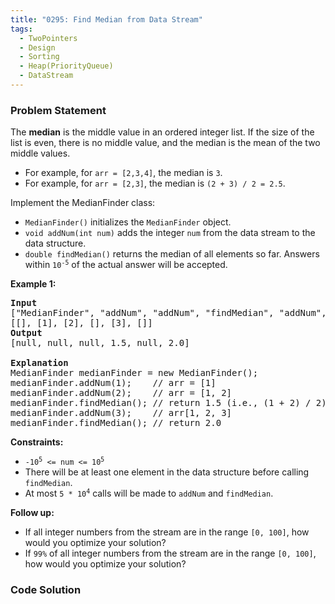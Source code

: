 ```yaml
---
title: "0295: Find Median from Data Stream"
tags:
  - TwoPointers
  - Design
  - Sorting
  - Heap(PriorityQueue)
  - DataStream
---
```

### Problem Statement

<p>The <strong>median</strong> is the middle value in an ordered integer list. If the size of the list is even, there is no middle value, and the median is the mean of the two middle values.</p>

<ul>
	<li>For example, for <code>arr = [2,3,4]</code>, the median is <code>3</code>.</li>
	<li>For example, for <code>arr = [2,3]</code>, the median is <code>(2 + 3) / 2 = 2.5</code>.</li>
</ul>

<p>Implement the MedianFinder class:</p>

<ul>
	<li><code>MedianFinder()</code> initializes the <code>MedianFinder</code> object.</li>
	<li><code>void addNum(int num)</code> adds the integer <code>num</code> from the data stream to the data structure.</li>
	<li><code>double findMedian()</code> returns the median of all elements so far. Answers within <code>10<sup>-5</sup></code> of the actual answer will be accepted.</li>
</ul>


<p><strong class="example">Example 1:</strong></p>

<pre>
<strong>Input</strong>
[&quot;MedianFinder&quot;, &quot;addNum&quot;, &quot;addNum&quot;, &quot;findMedian&quot;, &quot;addNum&quot;, &quot;findMedian&quot;]
[[], [1], [2], [], [3], []]
<strong>Output</strong>
[null, null, null, 1.5, null, 2.0]

<strong>Explanation</strong>
MedianFinder medianFinder = new MedianFinder();
medianFinder.addNum(1);    // arr = [1]
medianFinder.addNum(2);    // arr = [1, 2]
medianFinder.findMedian(); // return 1.5 (i.e., (1 + 2) / 2)
medianFinder.addNum(3);    // arr[1, 2, 3]
medianFinder.findMedian(); // return 2.0
</pre>


<p><strong>Constraints:</strong></p>

<ul>
	<li><code>-10<sup>5</sup> &lt;= num &lt;= 10<sup>5</sup></code></li>
	<li>There will be at least one element in the data structure before calling <code>findMedian</code>.</li>
	<li>At most <code>5 * 10<sup>4</sup></code> calls will be made to <code>addNum</code> and <code>findMedian</code>.</li>
</ul>


<p><strong>Follow up:</strong></p>

<ul>
	<li>If all integer numbers from the stream are in the range <code>[0, 100]</code>, how would you optimize your solution?</li>
	<li>If <code>99%</code> of all integer numbers from the stream are in the range <code>[0, 100]</code>, how would you optimize your solution?</li>
</ul>


### Code Solution

```python

```
